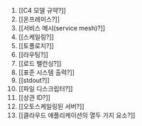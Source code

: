 1. [[C4 모델 규약?]]
2. [[온프레미스?]]
3. [[서비스 메시(service mesh)?]]
4. [[스케일링?]]
5. [[토폴로지?]]
6. [[라우팅?]]
7. [[로드 밸런싱?]]
8. [[표준 시스템 출력?]]
9. [[stdout?]]
10. [[파일 디스크립터?]]
11. [[상관 ID?]]
12. [[오토스케일링된 서버?]]
13. [[클라우드 애플리케이션의 열두 가지 요소?]]